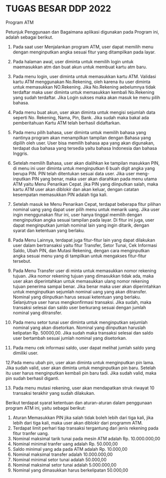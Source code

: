 # TUGAS BESAR DDP 2022
Program ATM

Petunjuk Penggunaan dan Bagaimana aplikasi digunakan pada Program ini, adalah sebagai berikut.

1. Pada saat user Menjalankan program ATM, user dapat memilih menu dengan menginputkan angka sesuai fitur yang ditampilkan pada layar.

2. Pada halaman awal, user diminta untuk memilih login untuk maemasukkan atm dan buat akun untuk membuat kartu atm baru.

3. Pada menu login, user diminta untuk memasukkan kartu ATM. Validasi kartu ATM menggunakan No.Rekening, oleh karena itu user diminta untuk memasukkan NO.Rekening. Jika No.Rekening aebelumnya tidak terdaftar maka user diminta untuk memasukkan kembali No.Rekening yang sudah terdaftar. Jika Login sukses maka akan masuk ke menu pilih bahasa.

4. Pada menu buat akun, user akan diminta untuk mengisi sejumlah data seperti No. Rekening, Nama, Pin, Bank. Jika sudah maka bakal ada pemberitahuan Kartu ATM telah  berhasil didaftarkan.

5. Pada menu pilih bahasa, user diminta untuk memilih bahasa yang nantinya program akan menampilkan tampilan dengan Bahasa yang dipilih oleh user. User bisa memilih bahasa apa yang akan digunakan, terdapat dua bahasa yang tersedia yaitu bahasa Indonesia dan bahasa Inggris.

6. Setelah memilih Bahasa, user akan dialihkan ke tampilan masukkan PIN, di menu ini user diminta untuk menginputkan 6 buah digit angka yang berupa PIN. PIN telah ditentukan sesuai data user. Jika user meng-inputkan PIN yang benar, maka user akan diarahkan pada menu utama ATM yaitu Menu Penarikan Cepat. jika PIN yang diinputkan salah, maka kartu ATM user akan diblokir dan akan keluar, dengan catatan kesempatan memasukkan PIN adalah tiga kali.

7. Setelah masuk ke Menu Penarikan Cepat, terdapat beberapa fitur pilihan nominal uang yang dapat user pilih menu untuk menarik uang. Jika user ingin menggunakan fitur ini, user hanya tinggal memilih dengan menginputkan angka sesuai tampilan pada layar. Di fitur ini juga, user dapat menginputkan jumlah nominal lain yang ingin ditarik, dengan syarat dan ketentuan yang berlaku.

8. Pada Menu Lainnya, terdapat juga fitur-fitur lain yang dapat dilakukan user dalam bertransaksi yaitu fitur Transfer, Setor Tunai, Cek Informasi Saldo, Ubah PIN, dan Mutasi Rekening, dengan cara menginputkan angka sesuai menu yang di tampilkan untuk mengakses fitur-fitur tersebut.

9. Pada Menu Transfer user di minta untuk memasukkan nomor rekening tujuan. Jika nomor rekening tujuan yang dimasukkan tidak ada, maka user akan diperintahkan untuk memasukkan ulang nomor rekening tujuan penerima sampai benar. Jika benar maka user akan diperintahkan untuk menginputkan sejumlah nominal uang yang akan ditransfer. Nominal yang diinputkan harus sesuai ketentuan yang berlaku. Selanjutnya user harus mengkonfirmasi transaksi. Jika sudah, maka transaksi selesai dan saldo user berkurang sesuai dengan jumlah nominal yang ditransfer.

10. Pada menu setor tunai user diminta untuk menginputkan sejumlah nominal yang akan disetorkan. Nominal yang diinputkan haruslah kelipatan Rp. 50000,00. Jika sudah maka transaksi selesai dan saldo user bertambah sesuai jumlah nominal yang disetorkan.

11. Pada menu cek informasi saldo, user dapat melihat jumlah saldo yang dimiliki user.

12.Pada menu ubah pin, user akan diminta untuk menginputkan pin lama. Jika sudah valid, user akan diminta untuk menginputkan pin baru. Setelah itu user harus menginputkan kembali pin baru tadi. Jika sudah valid, maka pin sudah berhasil diganti.

13. Pada menu mutasi rekening, user akan mendapatkan struk riwayat 10 transaksi terakhir yang sudah dilakukan.

Berikut terdapat syarat ketentuan dan aturan-aturan dalam penggunaan program ATM ini, yaitu sebagai berikut:
1)	Aturan Memasukkan PIN jika salah  tidak boleh lebih dari  tiga kali, jika lebih dari tiga       kali, maka user akan diblokir dari programm ATM. 
2)	Terdapat limit perhari tiap transaksi tergantung dari jenis rekening pada fitur tranfer uang.
3)	Nominal maksimal tarik tunai pada mesin ATM adalah Rp. 10.000.000,00                            
4)	Nominal minimal tranfer uang adalah Rp. 50.000,00
5)	Saldo minimal yang ada pada ATM adalah Rp. 10.000,00
6)	Nominal maksimal transfer adalah 10.000.000,00
7)	Nominal minimal setor tunai adalah 50.000,00
8)	Nominal maksimal setor tunai adalah 5.000.000,00
9)	Nominal yang dimasukkan harus berkelipatan 50.000,00
